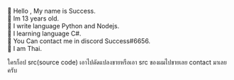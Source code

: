 💠 Hello , My name is Success.                                                                                                                                                     
💠 Im 13 years old.                                                                                                                                                                 
💠 I write language Python and Nodejs.                                                                                                                                             
💠 I learning language C#.                                                                                                                                                         
💠 You Can contact me in discord Success#6656.                                                                                                                                     
💠 I am Thai.                                                                                                                                                                       

ใครก็อป src(source code) เอาไปดัดแปลงขายหรือเอา src ของผมไปขายเลย contact มาเลยครับ
